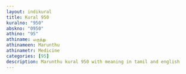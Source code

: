 ```yaml
---
layout: indikural
title: Kural 950
kuralno: "950"
abskno: "0950"
athino: "95"
athiname: மருந்து
athinameen: Marunthu
athinametr: Medicine
categories: [95]
description: Marunthu kural 950 with meaning in tamil and english 
---
```


